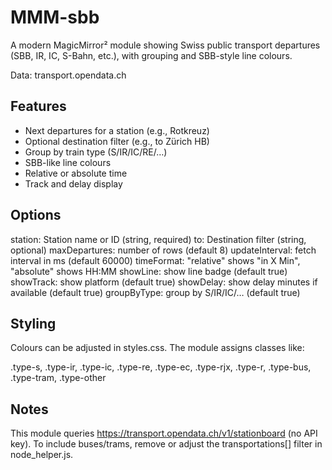 # MMM-sbb

A modern MagicMirror² module showing Swiss public transport departures (SBB, IR, IC, S-Bahn, etc.), with grouping and SBB-style line colours.

Data: transport.opendata.ch

## Features
- Next departures for a station (e.g., Rotkreuz)
- Optional destination filter (e.g., to Zürich HB)
- Group by train type (S/IR/IC/RE/…)
- SBB-like line colours
- Relative or absolute time
- Track and delay display

## Options
station: Station name or ID (string, required)
to: Destination filter (string, optional)
maxDepartures: number of rows (default 8)
updateInterval: fetch interval in ms (default 60000)
timeFormat: "relative" shows "in X Min", "absolute" shows HH:MM
showLine: show line badge (default true)
showTrack: show platform (default true)
showDelay: show delay minutes if available (default true)
groupByType: group by S/IR/IC/… (default true)

## Styling
Colours can be adjusted in styles.css. The module assigns classes like:

.type-s, .type-ir, .type-ic, .type-re, .type-ec, .type-rjx, .type-r, .type-bus, .type-tram, .type-other

## Notes
This module queries https://transport.opendata.ch/v1/stationboard (no API key).
To include buses/trams, remove or adjust the transportations[] filter in node_helper.js.
